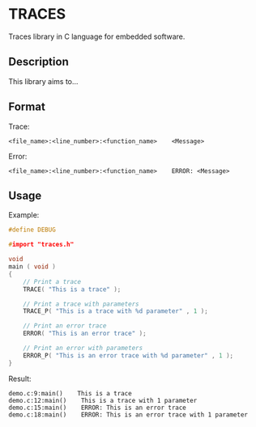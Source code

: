 # TRACES
Traces library in C language for embedded software.


## Description

This library aims to...


## Format

Trace:
```
<file_name>:<line_number>:<function_name>    <Message>
```

Error:
```
<file_name>:<line_number>:<function_name>    ERROR: <Message>
```


## Usage

Example:
```c
#define DEBUG

#import "traces.h"

void
main ( void )
{
    // Print a trace
    TRACE( "This is a trace" );

    // Print a trace with parameters
    TRACE_P( "This is a trace with %d parameter" , 1 );

    // Print an error trace
    ERROR( "This is an error trace" );

    // Print an error with parameters
    ERROR_P( "This is an error trace with %d parameter" , 1 );
}
```

Result:
```
demo.c:9:main()    This is a trace
demo.c:12:main()    This is a trace with 1 parameter
demo.c:15:main()    ERROR: This is an error trace
demo.c:18:main()    ERROR: This is an error trace with 1 parameter
```

